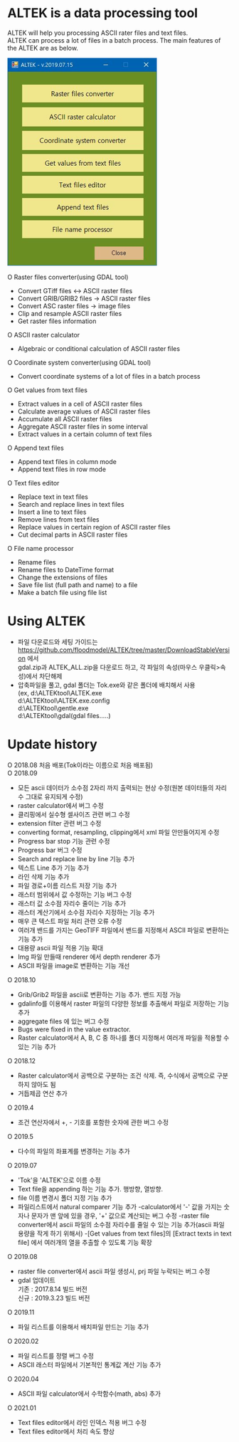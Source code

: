 # ALTEK is a data processing tool
ALTEK will help you processing ASCII rater files and text files.   
ALTEK can process a lot of files in a batch process. The main features of the ALTEK are as below.

  ![](https://github.com/floodmodel/ALTEK/blob/master/Wiki/MainGUI.JPG)

O Raster files converter(using GDAL tool)
   - Convert GTiff files <-> ASCII raster files
   - Convert GRIB/GRIB2 files -> ASCII raster files
   - Convert ASC raster files -> image files
   - Clip and resample ASCII raster files
   - Get raster files information

O ASCII raster calculator
   - Algebraic or conditional calculation of ASCII raster files

O Coordinate system converter(using GDAL tool)
   - Convert coordinate systems of a lot of files in a batch process

O Get values from text files
   - Extract values in a cell of ASCII raster files
   - Calculate average values of ASCII raster files
   - Accumulate all ASCII raster files
   - Aggregate ASCII raster files in some interval
   - Extract values in a certain column of text files

O Append text files 
   - Append text files in column mode
   - Append text files in row mode
  
O Text files editor
   - Replace text in text files
   - Search and replace lines in text files
   - Insert a line to text files
   - Remove lines from text files
   - Replace values in certain region of ASCII raster files
   - Cut decimal parts in ASCII raster files

O File name processor
   - Rename files
   - Rename files to DateTime format
   - Change the extensions of files
   - Save file list (full path and name) to a file
   - Make a batch file using file list
   

# Using ALTEK
 - 파일 다운로드와 세팅 가이드는 https://github.com/floodmodel/ALTEK/tree/master/DownloadStableVersion 에서  
   gdal.zip과 ALTEK_ALL.zip을 다운로드 하고, 각 파일의 속성(마우스 우클릭>속성)에서 차단해제 
 - 압축파일을 풀고, gdal 폴더는 Tok.exe와 같은 폴더에 배치해서 사용  
   (ex,  d:\ALTEKtool\ALTEK.exe  
      d:\ALTEKtool\ALTEK.exe.config  
       d:\ALTEKtool\gentle.exe  
       d:\ALTEKtool\gdal\(gdal files.....)  
       
# Update history
O 2018.08 처음 배포(Tok이라는 이름으로 처음 배포됨)  
O 2018.09
  - 모든 ascii 데이터가 소수점 2자리 까지 출력되는 현상 수정(원본 데이터들의 자리수 그대로 유지되게 수정)
  - raster calculator에서 버그 수정
  - 클리핑에서 실수형 셀사이즈 관련 버그 수정
  - extension filter 관련 버그 수정
  - converting format, resampling, clipping에서 xml 파일 안만들어지게 수정
  - Progress bar stop 기능 관련 수정  
  - Progress bar 버그 수정
  - Search and replace line by line 기능 추가
  - 텍스트 Line 추가 기능 추가
  - 라인 삭제 기능 추가
  - 파일 경로+이름 리스트 저장 기능 추가  
  - 래스터 범위에서 값 수정하는 기능 버그 수정
  - 래스터 값 소수점 자리수 줄이는 기능 추가
  - 래스터 계산기에서 소수점 자리수 지정하는 기능 추가
  - 매우 큰 텍스트 파일 처리 관련 오류 수정  
  - 여러개 밴드를 가지는 GeoTIFF 파일에서 밴드를 지정해서 ASCII 파일로 변환하는 기능 추가
  - 대용량 ascii 파일 적용 기능 확대
  - Img 파일 만들때 renderer 에서 depth renderer 추가
  - ASCII 파일을 image로 변환하는 기능 개선

O 2018.10
  - Grib/Grib2 파일을 ascii로 변환하는 기능 추가. 밴드 지정 가능
  - gdalinfo를 이용해서 raster 파일의 다양한 정보를 추출해서 파일로 저장하는 기능 추가
  - aggregate files 에 있는 버그 수정
  - Bugs were fixed in the value extractor.
  - Raster calculator에서 A, B, C 중 하나를 폴더 지정해서 여러개 파일을 적용할 수 있는 기능 추가

O 2018.12
  - Raster calculator에서 공백으로 구분하는 조건 삭제. 즉, 수식에서 공백으로 구분하지 않아도 됨
  - 거듭제곱 연산 추가

O 2019.4
  - 조건 연산자에서 +, - 기호를 포함한 숫자에 관한 버그 수정

O 2019.5
  - 다수의 파일의 좌표계를 변경하는 기능 추가

O 2019.07
  - 'Tok'을 'ALTEK'으로 이름 수정
  - Text file을 appending 하는 기능 추가. 행방향, 열방향.
  - file 이름 변경시 폴더 지정 기능 추가
  - 파일리스트에서 natural comparer 기능 추가
  -calculator에서 '-' 값을 가지는 숫자나 문자가 맨 앞에 있을 경우, '+' 값으로 계산되는 버그 수정
  -raster file converter에서 ascii 파일의 소수점 자리수를 줄일 수 있는 기능 추가(ascii 파일 용량을 작게 하기 위해서)
  -[Get values from text files]의 [Extract texts in text file] 에서 여러개의 열을 추출할 수 있도록 기능 확장

O 2019.08
  - raster file converter에서 ascii 파일 생성시, prj 파일 누락되는 버그 수정
  - gdal 업데이트  
    기존 : 2017.8.14 빌드 버전  
    신규 : 2019.3.23 빌드 버전  

O 2019.11
  - 파일 리스트를 이용해서 배치파일 만드는 기능 추가

O 2020.02
  - 파일 리스트를 정렬 버그 수정
  - ASCII 래스터 파일에서 기본적인 통계값 계산 기능 추가

O 2020.04
  - ASCII 파일 calculator에서 수학함수(math, abs) 추가  
  
O 2021.01
   - Text files editor에서 라인 인덱스 적용 버그 수정
   - Text files editor에서 처리 속도 향상
